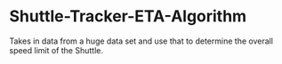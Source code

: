 # Shuttle-Tracker-ETA-Algorithm
Takes in data from a huge data set and use that to determine the overall speed limit of the Shuttle. 
